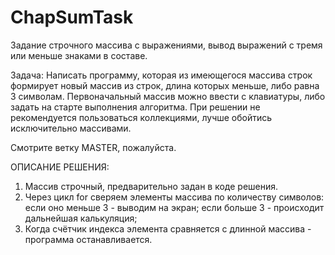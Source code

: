 # ChapSumTask
Задание строчного массива с выражениями, вывод выражений с тремя или меньше знаками в составе.

Задача: 
Написать программу, которая из имеющегося массива строк формирует новый массив из строк, длина которых меньше, либо равна 3 символам. 
Первоначальный массив можно ввести с клавиатуры, либо задать на старте выполнения алгоритма. 
При решении не рекомендуется пользоваться коллекциями, лучше обойтись исключительно массивами.

Смотрите ветку MASTER, пожалуйста. 

ОПИСАНИЕ РЕШЕНИЯ:

1) Массив строчный, предварительно задан в коде решения.
2) Через цикл for сверяем элементы массива по количеству символов: если оно меньше 3 - выводим на экран; если больше 3 - происходит дальнейшая калькуляция;
3) Когда счётчик индекса элемента сравняется с длинной массива - программа останавливается.
